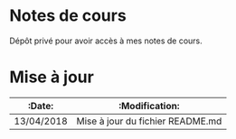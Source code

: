 # Notes de cours
Dépôt privé pour avoir accès à mes notes de cours.


# Mise à jour
|:Date:|:Modification:|
|-------|--------------|
|13/04/2018|Mise à jour du fichier README.md   |

